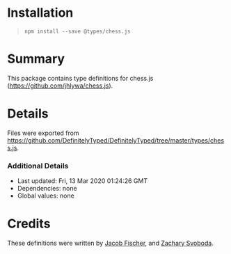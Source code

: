 # Installation
> `npm install --save @types/chess.js`

# Summary
This package contains type definitions for chess.js (https://github.com/jhlywa/chess.js).

# Details
Files were exported from https://github.com/DefinitelyTyped/DefinitelyTyped/tree/master/types/chess.js.

### Additional Details
 * Last updated: Fri, 13 Mar 2020 01:24:26 GMT
 * Dependencies: none
 * Global values: none

# Credits
These definitions were written by [Jacob Fischer](https://github.com/JacobFischer), and [Zachary Svoboda](https://github.com/zacnomore).
